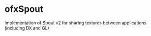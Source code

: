# ofxSpout
Implementation of Spout v2 for sharing textures between applications (including DX and GL)

